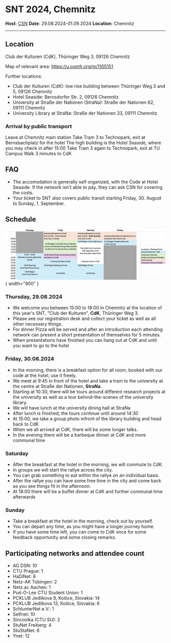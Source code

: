 # SNT 2024, Chemnitz

**Host**: [CSN](https://www.csn.tu-chemnitz.de/)
**Date**: 29.08.2024-01.09.2024
**Location**: Chemnitz

------------------------------------------------------------------------

## Location
Club der Kulturen (CdK), Thüringer Weg 3, 09126 Chemnitz

Map of relevant area: <https://u.osmfr.org/m/1105151>

Further locations:
- Club der Kulturen (CdK): low rise building between Thüringer Weg 3 and 5, 09126 Chemnitz
- Hotel Seaside: Bernsdorfer Str. 2, 09126 Chemnitz
- University at Straße der Nationen (StraNa): Straße der Nationen 62, 09111 Chemnitz
- University Library at StraNa: Straße der Nationen 33, 09111 Chemnitz

### Arrival by public transport

Leave at Chemnitz main station
Take Tram 3 to Technopark, exit at Bernsbachplatz for the hotel
The high building is the Hotel Seaside, where you may check in after 15:00
Take Tram 3 again to Technopark, exit at TU Campus
Walk 3 minutes to CdK

## FAQ

- The accomodation is generally self organized, with the Code at Hotel Seaside.
  If the network isn't able to pay, they can ask CSN for covering the costs.
- Your ticket to SNT also covers public transit starting Friday, 30. August to
  Sunday, 1. September.

## Schedule

![snt2024-schedule.png](snt2024-schedule.png){ width="900" }

### Thursday, 29.08.2024

- We welcome you between 15:00 to 18:00 in Chemnitz at the location of this year's
  SNT, "Club der Kulturen", **CdK**, Thüringer Weg 3.
- Please see our registration desk and collect your ticket as well as all other
  necessary things.
- For dinner Pizza will be served and after an introduction each attending network
  can present a short presentation of themselves for 5 minutes.
- When presentations have finished you can hang out at CdK and until you want to go
  to the hotel

### Friday, 30.08.2024

- In the morning, there is a breakfast option for all room, booked with our code at
  the hotel, use it freely.
- We meet at 9:45 in front of the hotel and take a tram to the university at the
  centre at Straße der Nationen, **StraNa**.
- Starting at 10:30, there will be tours around different research projects at the
  university as well as a tour behind-the-scenes of the university library.
- We will have lunch at the university dining hall at StraNa
- After lunch is finished, the tours continue until around 14:30
- At 15:00, we take a group photo infront of the library building and head back to CdK
- When we all arrived at CdK, there will be some longer talks.
- In the evening there will be a barbeque dinner at CdK and more communal time

### Saturday

- After the breakfast at the hotel in the morning, we will commute to CdK.
- In groups we will start the rallye across the city. 
- You can grab something to eat within the rallye on an individual basis.
- After the rallye you can have some free time in the city and come back as you see
  things fit in the afternoon.
- At 18:00 there will be a buffet dinner at CdK and further communal time afterwards

### Sunday

- Take a breakfast at the hotel in the morning, check out by yourself.
- You can depart any time, as you might have a longer journey home.
- If you have some time left, you can come to CdK once for some feedback opportunity
  and some closing remarks.

## Participating networks and attendee count

- AG DSN: 10
- CTU Prague: 1
- HaDiNet: 6
- Netz-AK Tübingen: 2
- Netz.ac Aachen: 1
- Pod-O-Lee CTU Student Union: 1
- PCKLUB Jedlíkova 9, Košice, Slovakia: 14
- PCKLUB Jedlíkova 13, Košice, Slovakia: 6
- SchlunterNet e.V.: 1
- Selfnet: 10
- Sincoolka (CTU SU): 2
- StuNet Freiberg: 4
- StuStaNet: 6
- Ynet: 12